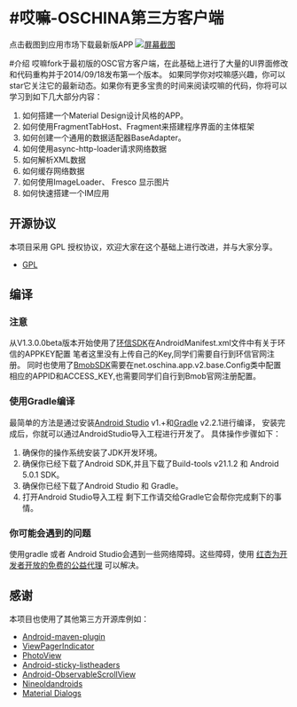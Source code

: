 #哎嘛-OSCHINA第三方客户端
===========
点击截图到应用市场下载最新版APP
[![屏幕截图](http://git.oschina.net/tonlin/android-app/raw/master/screenshots/screen_shots.jpg)](http://zhushou.360.cn/detail/index/soft_id/1987733)

#介绍
哎嘛fork于最初版的OSC官方客户端，在此基础上进行了大量的UI界面修改和代码重构并于2014/09/18发布第一个版本。
如果同学你对哎嘛感兴趣，你可以star它关注它的最新动态。如果你有更多宝贵的时间来阅读哎嘛的代码，你将可以学习到如下几大部分内容：
 1. 如何搭建一个Material Design设计风格的APP。
 2. 如何使用FragmentTabHost、Fragment来搭建程序界面的主体框架
 3. 如何创建一个通用的数据适配器BaseAdapter。
 4. 如何使用async-http-loader请求网络数据
 5. 如何解析XML数据
 6. 如何缓存网络数据
 7. 如何使用ImageLoader、 Fresco 显示图片
 8. 如何快速搭建一个IM应用

## 开源协议
本项目采用 GPL 授权协议，欢迎大家在这个基础上进行改进，并与大家分享。
* [GPL](http://www.gnu.org/licenses/licenses.en.html)

## 编译

### 注意
从V1.3.0.0beta版本开始使用了[环信SDK](http://www.easemob.com/)在AndroidManifest.xml文件中有关于环信的APPKEY配置
笔者这里没有上传自己的Key,同学们需要自行到环信官网注册。
同时也使用了[BmobSDK](http://www.bmob.cn/)需要在net.oschina.app.v2.base.Config类中配置相应的APPID和ACCESS_KEY,也需要同学们自行到Bmob官网注册配置。

### 使用Gradle编译
最简单的方法是通过安装[Android Studio](https://developer.android.com/sdk/index.html) v1.+和[Gradle](https://www.gradle.org/) v2.2.1进行编译，
安装完成后，你就可以通过AndroidStudio导入工程进行开发了。 具体操作步骤如下：
 1. 确保你的操作系统安装了JDK开发环境。
 2. 确保你已经下载了Android SDK,并且下载了Build-tools v21.1.2 和 Android 5.0.1 SDK。
 3. 确保你已经下载了Android Studio 和 Gradle。
 4. 打开Android Studio导入工程
 剩下工作请交给Gradle它会帮你完成剩下的事情。

### 你可能会遇到的问题
使用gradle 或者 Android Studio会遇到一些网络障碍。这些障碍，使用 [红杏为开发者开放的免费的公益代理](http://honx.in/_VUh8JIkWGiHr2XaA) 可以解决。

## 感谢
 本项目也使用了其他第三方开源库例如：
 * [Android-maven-plugin](https://github.com/jayway/maven-android-plugin)
 * [ViewPagerIndicator](https://github.com/JakeWharton/Android-ViewPagerIndicator)
 * [PhotoView](https://github.com/chrisbanes/PhotoView)
 * [Android-sticky-listheaders](https://github.com/emilsjolander/StickyListHeaders)
 * [Android-ObservableScrollView](https://github.com/ksoichiro/Android-ObservableScrollView)
 * [Nineoldandroids](https://github.com/JakeWharton/NineOldAndroids)
 * [Material Dialogs](https://github.com/afollestad/material-dialogs)


